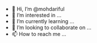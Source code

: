 - 👋 Hi, I’m @mohdariful
- 👀 I’m interested in ...
- 🌱 I’m currently learning ...
- 💞️ I’m looking to collaborate on ...
- 📫 How to reach me ...

<!---
mohdariful/mohdariful is a ✨ special ✨ repository because its `README.md` (this file) appears on your GitHub profile.
You can click the Preview link to take a look at your changes.
--->

